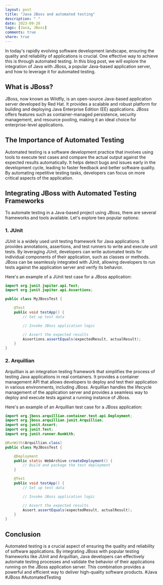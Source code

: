 ```yaml
---
layout: post
title: "Java JBoss and automated testing"
description: " "
date: 2023-09-28
tags: [Java, JBoss]
comments: true
share: true
---
```


In today's rapidly evolving software development landscape, ensuring the quality and reliability of applications is crucial. One effective way to achieve this is through automated testing. In this blog post, we will explore the integration of Java with JBoss, a popular Java-based application server, and how to leverage it for automated testing.

## What is JBoss?

JBoss, now known as Wildfly, is an open-source Java-based application server developed by Red Hat. It provides a scalable and robust platform for building and deploying Java Enterprise Edition (EE) applications. JBoss offers features such as container-managed persistence, security management, and resource pooling, making it an ideal choice for enterprise-level applications.

## The Importance of Automated Testing

Automated testing is a software development practice that involves using tools to execute test cases and compare the actual output against the expected results automatically. It helps detect bugs and issues early in the development cycle, leading to faster feedback and better software quality. By automating repetitive testing tasks, developers can focus on more critical aspects of the application.

## Integrating JBoss with Automated Testing Frameworks

To automate testing in a Java-based project using JBoss, there are several frameworks and tools available. Let's explore two popular options:

### 1. JUnit

JUnit is a widely used unit testing framework for Java applications. It provides annotations, assertions, and test runners to write and execute unit tests. By leveraging JUnit, developers can write automated tests for individual components of their application, such as classes or methods. JBoss can be seamlessly integrated with JUnit, allowing developers to run tests against the application server and verify its behavior.

Here's an example of a JUnit test case for a JBoss application:

```java
import org.junit.jupiter.api.Test;
import org.junit.jupiter.api.Assertions;

public class MyJBossTest {

    @Test
    public void testApp() {
        // Set up test data

        // Invoke JBoss application logic

        // Assert the expected results
        Assertions.assertEquals(expectedResult, actualResult);
    }
}
```

### 2. Arquillian

Arquillian is an integration testing framework that simplifies the process of testing Java applications in real containers. It provides a container management API that allows developers to deploy and test their application in various environments, including JBoss. Arquillian handles the lifecycle management of the application server and provides a seamless way to deploy and execute tests against a running instance of JBoss.

Here's an example of an Arquillian test case for a JBoss application:

```java
import org.jboss.arquillian.container.test.api.Deployment;
import org.jboss.arquillian.junit.Arquillian;
import org.junit.Assert;
import org.junit.Test;
import org.junit.runner.RunWith;

@RunWith(Arquillian.class)
public class MyJBossTest {

    @Deployment
    public static WebArchive createDeployment() {
        // Build and package the test deployment
    }

    @Test
    public void testApp() {
        // Set up test data

        // Invoke JBoss application logic

        // Assert the expected results
        Assert.assertEquals(expectedResult, actualResult);
    }
}
```

## Conclusion

Automated testing is a crucial aspect of ensuring the quality and reliability of software applications. By integrating JBoss with popular testing frameworks like JUnit and Arquillian, Java developers can effectively automate testing processes and validate the behavior of their applications running on the JBoss application server. This combination provides a powerful and efficient way to deliver high-quality software products. #Java #JBoss #AutomatedTesting